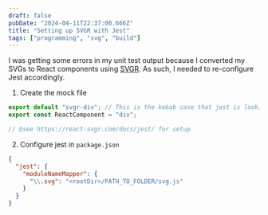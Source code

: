```yaml
---
draft: false
pubDate: "2024-04-11T22:37:00.666Z"
title: "Setting up SVGR with Jest"
tags: ["programming", "svg", "build"]
---
```


I was getting some errors in my unit test output because I converted my SVGs to React components using [SVGR](https://react-svgr.com/).
As such, I needed to re-configure Jest accordingly.

1. Create the mock file

```js
export default "svgr-div"; // This is the kebab case that jest is looking for
export const ReactComponent = "div";

// @see https://react-svgr.com/docs/jest/ for setup
```

2. Configure jest in `package.json`

```json
{
  "jest": {
    "moduleNameMapper": {
      "\\.svg": "<rootDir>/PATH_TO_FOLDER/svg.js"
    }
  }
}
```
